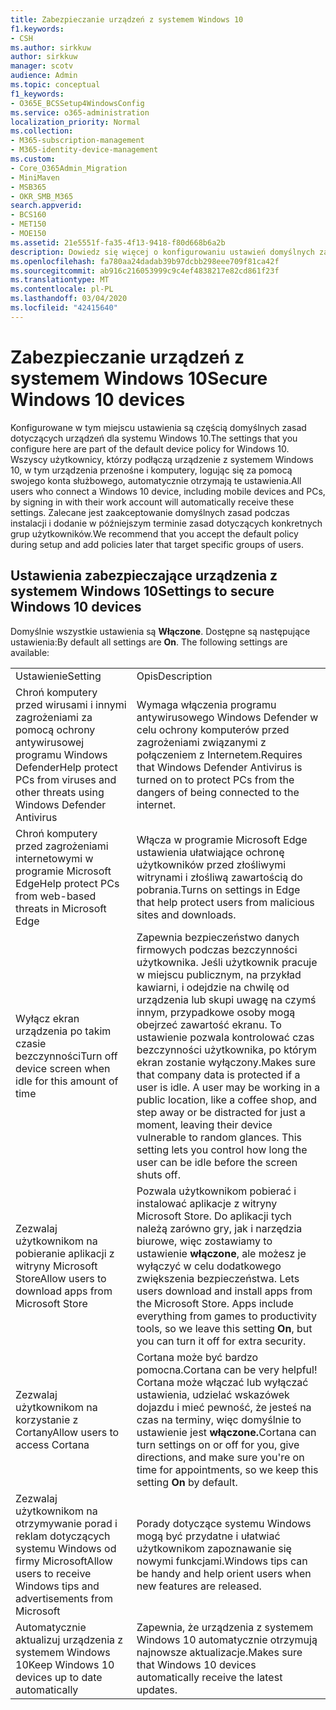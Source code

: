 ```yaml
---
title: Zabezpieczanie urządzeń z systemem Windows 10
f1.keywords:
- CSH
ms.author: sirkkuw
author: sirkkuw
manager: scotv
audience: Admin
ms.topic: conceptual
f1_keywords:
- O365E_BCSSetup4WindowsConfig
ms.service: o365-administration
localization_priority: Normal
ms.collection:
- M365-subscription-management
- M365-identity-device-management
ms.custom:
- Core_O365Admin_Migration
- MiniMaven
- MSB365
- OKR_SMB_M365
search.appverid:
- BCS160
- MET150
- MOE150
ms.assetid: 21e5551f-fa35-4f13-9418-f80d668b6a2b
description: Dowiedz się więcej o konfigurowaniu ustawień domyślnych zasad urządzenia, które każde urządzenie z systemem Windows 10 otrzyma po zalogowaniu się na swoje konto służbowe.
ms.openlocfilehash: fa780aa24dadab39b97dcbb298eee709f81ca42f
ms.sourcegitcommit: ab916c216053999c9c4ef4838217e82cd861f23f
ms.translationtype: MT
ms.contentlocale: pl-PL
ms.lasthandoff: 03/04/2020
ms.locfileid: "42415640"
---
```

# <a name="secure-windows-10-devices"></a><span data-ttu-id="23e6c-103">Zabezpieczanie urządzeń z systemem Windows 10</span><span class="sxs-lookup"><span data-stu-id="23e6c-103">Secure Windows 10 devices</span></span>

<span data-ttu-id="23e6c-104">Konfigurowane w tym miejscu ustawienia są częścią domyślnych zasad dotyczących urządzeń dla systemu Windows 10.</span><span class="sxs-lookup"><span data-stu-id="23e6c-104">The settings that you configure here are part of the default device policy for Windows 10.</span></span> <span data-ttu-id="23e6c-105">Wszyscy użytkownicy, którzy podłączą urządzenie z systemem Windows 10, w tym urządzenia przenośne i komputery, logując się za pomocą swojego konta służbowego, automatycznie otrzymają te ustawienia.</span><span class="sxs-lookup"><span data-stu-id="23e6c-105">All users who connect a Windows 10 device, including mobile devices and PCs, by signing in with their work account will automatically receive these settings.</span></span> <span data-ttu-id="23e6c-106">Zalecane jest zaakceptowanie domyślnych zasad podczas instalacji i dodanie w późniejszym terminie zasad dotyczących konkretnych grup użytkowników.</span><span class="sxs-lookup"><span data-stu-id="23e6c-106">We recommend that you accept the default policy during setup and add policies later that target specific groups of users.</span></span>
  
## <a name="settings-to-secure-windows-10-devices"></a><span data-ttu-id="23e6c-107">Ustawienia zabezpieczające urządzenia z systemem Windows 10</span><span class="sxs-lookup"><span data-stu-id="23e6c-107">Settings to secure Windows 10 devices</span></span>

<span data-ttu-id="23e6c-p102">Domyślnie wszystkie ustawienia są **Włączone**. Dostępne są następujące ustawienia:</span><span class="sxs-lookup"><span data-stu-id="23e6c-p102">By default all settings are **On**. The following settings are available:</span></span>
  
|||
|:-----|:-----|
|<span data-ttu-id="23e6c-110">Ustawienie</span><span class="sxs-lookup"><span data-stu-id="23e6c-110">Setting</span></span>  <br/> |<span data-ttu-id="23e6c-111">Opis</span><span class="sxs-lookup"><span data-stu-id="23e6c-111">Description</span></span>  <br/> |
|<span data-ttu-id="23e6c-112">Chroń komputery przed wirusami i innymi zagrożeniami za pomocą ochrony antywirusowej programu Windows Defender</span><span class="sxs-lookup"><span data-stu-id="23e6c-112">Help protect PCs from viruses and other threats using Windows Defender Antivirus</span></span>  <br/> |<span data-ttu-id="23e6c-113">Wymaga włączenia programu antywirusowego Windows Defender w celu ochrony komputerów przed zagrożeniami związanymi z połączeniem z Internetem.</span><span class="sxs-lookup"><span data-stu-id="23e6c-113">Requires that Windows Defender Antivirus is turned on to protect PCs from the dangers of being connected to the internet.</span></span>  <br/> |
|<span data-ttu-id="23e6c-114">Chroń komputery przed zagrożeniami internetowymi w programie Microsoft Edge</span><span class="sxs-lookup"><span data-stu-id="23e6c-114">Help protect PCs from web-based threats in Microsoft Edge</span></span>  <br/> |<span data-ttu-id="23e6c-115">Włącza w programie Microsoft Edge ustawienia ułatwiające ochronę użytkowników przed złośliwymi witrynami i złośliwą zawartością do pobrania.</span><span class="sxs-lookup"><span data-stu-id="23e6c-115">Turns on settings in Edge that help protect users from malicious sites and downloads.</span></span>  <br/> |
|<span data-ttu-id="23e6c-116">Wyłącz ekran urządzenia po takim czasie bezczynności</span><span class="sxs-lookup"><span data-stu-id="23e6c-116">Turn off device screen when idle for this amount of time</span></span>  <br/> |<span data-ttu-id="23e6c-p103">Zapewnia bezpieczeństwo danych firmowych podczas bezczynności użytkownika. Jeśli użytkownik pracuje w miejscu publicznym, na przykład kawiarni, i odejdzie na chwilę od urządzenia lub skupi uwagę na czymś innym, przypadkowe osoby mogą obejrzeć zawartość ekranu. To ustawienie pozwala kontrolować czas bezczynności użytkownika, po którym ekran zostanie wyłączony.</span><span class="sxs-lookup"><span data-stu-id="23e6c-p103">Makes sure that company data is protected if a user is idle. A user may be working in a public location, like a coffee shop, and step away or be distracted for just a moment, leaving their device vulnerable to random glances. This setting lets you control how long the user can be idle before the screen shuts off.</span></span>  <br/> |
|<span data-ttu-id="23e6c-120">Zezwalaj użytkownikom na pobieranie aplikacji z witryny Microsoft Store</span><span class="sxs-lookup"><span data-stu-id="23e6c-120">Allow users to download apps from Microsoft Store</span></span>  <br/> |<span data-ttu-id="23e6c-p104">Pozwala użytkownikom pobierać i instalować aplikacje z witryny Microsoft Store. Do aplikacji tych należą zarówno gry, jak i narzędzia biurowe, więc zostawiamy to ustawienie **włączone**, ale możesz je wyłączyć w celu dodatkowego zwiększenia bezpieczeństwa.  </span><span class="sxs-lookup"><span data-stu-id="23e6c-p104">Lets users download and install apps from the Microsoft Store. Apps include everything from games to productivity tools, so we leave this setting **On**, but you can turn it off for extra security.  </span></span><br/> |
|<span data-ttu-id="23e6c-123">Zezwalaj użytkownikom na korzystanie z Cortany</span><span class="sxs-lookup"><span data-stu-id="23e6c-123">Allow users to access Cortana</span></span>  <br/> |<span data-ttu-id="23e6c-124">Cortana może być bardzo pomocna.</span><span class="sxs-lookup"><span data-stu-id="23e6c-124">Cortana can be very helpful!</span></span> <span data-ttu-id="23e6c-125">Cortana może włączać lub wyłączać ustawienia, udzielać wskazówek dojazdu i mieć pewność, że jesteś na czas na terminy, więc domyślnie to ustawienie jest **włączone.**</span><span class="sxs-lookup"><span data-stu-id="23e6c-125">Cortana can turn settings on or off for you, give directions, and make sure you're on time for appointments, so we keep this setting **On** by default.</span></span>  <br/> |
|<span data-ttu-id="23e6c-126">Zezwalaj użytkownikom na otrzymywanie porad i reklam dotyczących systemu Windows od firmy Microsoft</span><span class="sxs-lookup"><span data-stu-id="23e6c-126">Allow users to receive Windows tips and advertisements from Microsoft</span></span>  <br/> |<span data-ttu-id="23e6c-127">Porady dotyczące systemu Windows mogą być przydatne i ułatwiać użytkownikom zapoznawanie się nowymi funkcjami.</span><span class="sxs-lookup"><span data-stu-id="23e6c-127">Windows tips can be handy and help orient users when new features are released.</span></span>  <br/> |
|<span data-ttu-id="23e6c-128">Automatycznie aktualizuj urządzenia z systemem Windows 10</span><span class="sxs-lookup"><span data-stu-id="23e6c-128">Keep Windows 10 devices up to date automatically</span></span>  <br/> |<span data-ttu-id="23e6c-129">Zapewnia, że urządzenia z systemem Windows 10 automatycznie otrzymują najnowsze aktualizacje.</span><span class="sxs-lookup"><span data-stu-id="23e6c-129">Makes sure that Windows 10 devices automatically receive the latest updates.</span></span>  <br/> |
   

